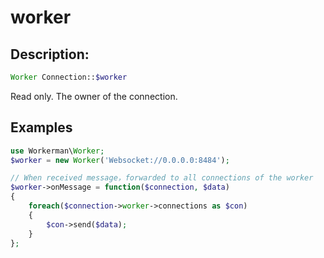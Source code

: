 # worker
## Description:
```php
Worker Connection::$worker
```

Read only. The owner of the connection.


## Examples


```php
use Workerman\Worker;
$worker = new Worker('Websocket://0.0.0.0:8484');

// When received message，forwarded to all connections of the worker
$worker->onMessage = function($connection, $data)
{
    foreach($connection->worker->connections as $con)
    {
        $con->send($data);
    }
};
```
